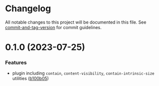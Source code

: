 # Changelog

All notable changes to this project will be documented in this file. See [commit-and-tag-version](https://github.com/absolute-version/commit-and-tag-version) for commit guidelines.

# 0.1.0 (2023-07-25)


### Features

* plugin including `contain`, `content-visibility`, `contain-intrinsic-size` utilities ([b100b05](https://github.com/Clarkkkk/tailwindcss-containment/commit/b100b05f2e11580ec7bf7849f36539ac26a3d02a))
